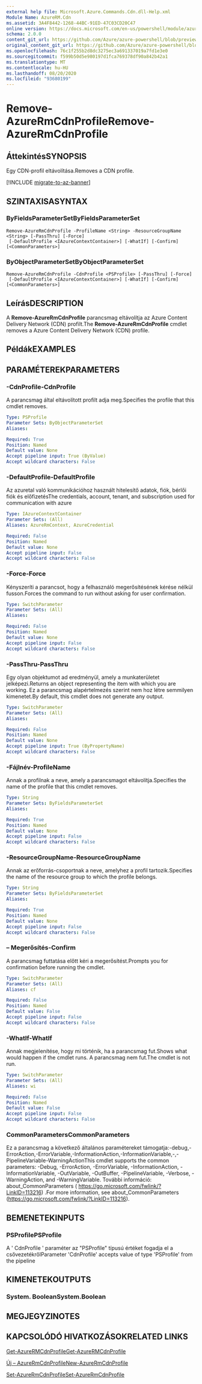 ```yaml
---
external help file: Microsoft.Azure.Commands.Cdn.dll-Help.xml
Module Name: AzureRM.Cdn
ms.assetid: 3A4F8442-1268-44BC-91ED-47C03CD20C47
online version: https://docs.microsoft.com/en-us/powershell/module/azurerm.cdn/remove-azurermcdnprofile
schema: 2.0.0
content_git_url: https://github.com/Azure/azure-powershell/blob/preview/src/ResourceManager/Cdn/Commands.Cdn/help/Remove-AzureRmCdnProfile.md
original_content_git_url: https://github.com/Azure/azure-powershell/blob/preview/src/ResourceManager/Cdn/Commands.Cdn/help/Remove-AzureRmCdnProfile.md
ms.openlocfilehash: 76c1f255b2d8dc3275ec3a691337019a7fd1e3e0
ms.sourcegitcommit: f599b50d5e980197d1fca769378df90a842b42a1
ms.translationtype: MT
ms.contentlocale: hu-HU
ms.lasthandoff: 08/20/2020
ms.locfileid: "93680199"
---
```

# <span data-ttu-id="8a47a-101">Remove-AzureRmCdnProfile</span><span class="sxs-lookup"><span data-stu-id="8a47a-101">Remove-AzureRmCdnProfile</span></span>

## <span data-ttu-id="8a47a-102">Áttekintés</span><span class="sxs-lookup"><span data-stu-id="8a47a-102">SYNOPSIS</span></span>
<span data-ttu-id="8a47a-103">Egy CDN-profil eltávolítása.</span><span class="sxs-lookup"><span data-stu-id="8a47a-103">Removes a CDN profile.</span></span>

[!INCLUDE [migrate-to-az-banner](../../includes/migrate-to-az-banner.md)]

## <span data-ttu-id="8a47a-104">SZINTAXISA</span><span class="sxs-lookup"><span data-stu-id="8a47a-104">SYNTAX</span></span>

### <span data-ttu-id="8a47a-105">ByFieldsParameterSet</span><span class="sxs-lookup"><span data-stu-id="8a47a-105">ByFieldsParameterSet</span></span>
```
Remove-AzureRmCdnProfile -ProfileName <String> -ResourceGroupName <String> [-PassThru] [-Force]
 [-DefaultProfile <IAzureContextContainer>] [-WhatIf] [-Confirm] [<CommonParameters>]
```

### <span data-ttu-id="8a47a-106">ByObjectParameterSet</span><span class="sxs-lookup"><span data-stu-id="8a47a-106">ByObjectParameterSet</span></span>
```
Remove-AzureRmCdnProfile -CdnProfile <PSProfile> [-PassThru] [-Force]
 [-DefaultProfile <IAzureContextContainer>] [-WhatIf] [-Confirm] [<CommonParameters>]
```

## <span data-ttu-id="8a47a-107">Leírás</span><span class="sxs-lookup"><span data-stu-id="8a47a-107">DESCRIPTION</span></span>
<span data-ttu-id="8a47a-108">A **Remove-AzureRmCdnProfile** parancsmag eltávolítja az Azure Content Delivery Network (CDN) profilt.</span><span class="sxs-lookup"><span data-stu-id="8a47a-108">The **Remove-AzureRmCdnProfile** cmdlet removes a Azure Content Delivery Network (CDN) profile.</span></span>

## <span data-ttu-id="8a47a-109">Példák</span><span class="sxs-lookup"><span data-stu-id="8a47a-109">EXAMPLES</span></span>

## <span data-ttu-id="8a47a-110">PARAMÉTEREK</span><span class="sxs-lookup"><span data-stu-id="8a47a-110">PARAMETERS</span></span>

### <span data-ttu-id="8a47a-111">-CdnProfile</span><span class="sxs-lookup"><span data-stu-id="8a47a-111">-CdnProfile</span></span>
<span data-ttu-id="8a47a-112">A parancsmag által eltávolított profilt adja meg.</span><span class="sxs-lookup"><span data-stu-id="8a47a-112">Specifies the profile that this cmdlet removes.</span></span>

```yaml
Type: PSProfile
Parameter Sets: ByObjectParameterSet
Aliases: 

Required: True
Position: Named
Default value: None
Accept pipeline input: True (ByValue)
Accept wildcard characters: False
```

### <span data-ttu-id="8a47a-113">-DefaultProfile</span><span class="sxs-lookup"><span data-stu-id="8a47a-113">-DefaultProfile</span></span>
<span data-ttu-id="8a47a-114">Az azuretal való kommunikációhoz használt hitelesítő adatok, fiók, bérlői fiók és előfizetés</span><span class="sxs-lookup"><span data-stu-id="8a47a-114">The credentials, account, tenant, and subscription used for communication with azure</span></span>

```yaml
Type: IAzureContextContainer
Parameter Sets: (All)
Aliases: AzureRmContext, AzureCredential

Required: False
Position: Named
Default value: None
Accept pipeline input: False
Accept wildcard characters: False
```

### <span data-ttu-id="8a47a-115">-Force</span><span class="sxs-lookup"><span data-stu-id="8a47a-115">-Force</span></span>
<span data-ttu-id="8a47a-116">Kényszeríti a parancsot, hogy a felhasználó megerősítésének kérése nélkül fusson.</span><span class="sxs-lookup"><span data-stu-id="8a47a-116">Forces the command to run without asking for user confirmation.</span></span>

```yaml
Type: SwitchParameter
Parameter Sets: (All)
Aliases: 

Required: False
Position: Named
Default value: None
Accept pipeline input: False
Accept wildcard characters: False
```

### <span data-ttu-id="8a47a-117">-PassThru</span><span class="sxs-lookup"><span data-stu-id="8a47a-117">-PassThru</span></span>
<span data-ttu-id="8a47a-118">Egy olyan objektumot ad eredményül, amely a munkaterületet jelképezi.</span><span class="sxs-lookup"><span data-stu-id="8a47a-118">Returns an object representing the item with which you are working.</span></span>
<span data-ttu-id="8a47a-119">Ez a parancsmag alapértelmezés szerint nem hoz létre semmilyen kimenetet.</span><span class="sxs-lookup"><span data-stu-id="8a47a-119">By default, this cmdlet does not generate any output.</span></span>

```yaml
Type: SwitchParameter
Parameter Sets: (All)
Aliases: 

Required: False
Position: Named
Default value: None
Accept pipeline input: True (ByPropertyName)
Accept wildcard characters: False
```

### <span data-ttu-id="8a47a-120">-Fájlnév</span><span class="sxs-lookup"><span data-stu-id="8a47a-120">-ProfileName</span></span>
<span data-ttu-id="8a47a-121">Annak a profilnak a neve, amely a parancsmagot eltávolítja.</span><span class="sxs-lookup"><span data-stu-id="8a47a-121">Specifies the name of the profile that this cmdlet removes.</span></span>

```yaml
Type: String
Parameter Sets: ByFieldsParameterSet
Aliases: 

Required: True
Position: Named
Default value: None
Accept pipeline input: False
Accept wildcard characters: False
```

### <span data-ttu-id="8a47a-122">-ResourceGroupName</span><span class="sxs-lookup"><span data-stu-id="8a47a-122">-ResourceGroupName</span></span>
<span data-ttu-id="8a47a-123">Annak az erőforrás-csoportnak a neve, amelyhez a profil tartozik.</span><span class="sxs-lookup"><span data-stu-id="8a47a-123">Specifies the name of the resource group to which the profile belongs.</span></span>

```yaml
Type: String
Parameter Sets: ByFieldsParameterSet
Aliases: 

Required: True
Position: Named
Default value: None
Accept pipeline input: False
Accept wildcard characters: False
```

### <span data-ttu-id="8a47a-124">– Megerősítés</span><span class="sxs-lookup"><span data-stu-id="8a47a-124">-Confirm</span></span>
<span data-ttu-id="8a47a-125">A parancsmag futtatása előtt kéri a megerősítést.</span><span class="sxs-lookup"><span data-stu-id="8a47a-125">Prompts you for confirmation before running the cmdlet.</span></span>

```yaml
Type: SwitchParameter
Parameter Sets: (All)
Aliases: cf

Required: False
Position: Named
Default value: False
Accept pipeline input: False
Accept wildcard characters: False
```

### <span data-ttu-id="8a47a-126">-WhatIf</span><span class="sxs-lookup"><span data-stu-id="8a47a-126">-WhatIf</span></span>
<span data-ttu-id="8a47a-127">Annak megjelenítése, hogy mi történik, ha a parancsmag fut.</span><span class="sxs-lookup"><span data-stu-id="8a47a-127">Shows what would happen if the cmdlet runs.</span></span>
<span data-ttu-id="8a47a-128">A parancsmag nem fut.</span><span class="sxs-lookup"><span data-stu-id="8a47a-128">The cmdlet is not run.</span></span>

```yaml
Type: SwitchParameter
Parameter Sets: (All)
Aliases: wi

Required: False
Position: Named
Default value: False
Accept pipeline input: False
Accept wildcard characters: False
```

### <span data-ttu-id="8a47a-129">CommonParameters</span><span class="sxs-lookup"><span data-stu-id="8a47a-129">CommonParameters</span></span>
<span data-ttu-id="8a47a-130">Ez a parancsmag a következő általános paramétereket támogatja:-debug,-ErrorAction,-ErrorVariable,-InformationAction,-InformationVariable,-,-PipelineVariable-WarningAction</span><span class="sxs-lookup"><span data-stu-id="8a47a-130">This cmdlet supports the common parameters: -Debug, -ErrorAction, -ErrorVariable, -InformationAction, -InformationVariable, -OutVariable, -OutBuffer, -PipelineVariable, -Verbose, -WarningAction, and -WarningVariable.</span></span> <span data-ttu-id="8a47a-131">További információ: about_CommonParameters ( https://go.microsoft.com/fwlink/?LinkID=113216) .</span><span class="sxs-lookup"><span data-stu-id="8a47a-131">For more information, see about_CommonParameters (https://go.microsoft.com/fwlink/?LinkID=113216).</span></span>

## <span data-ttu-id="8a47a-132">BEMENETEK</span><span class="sxs-lookup"><span data-stu-id="8a47a-132">INPUTS</span></span>

### <span data-ttu-id="8a47a-133">PSProfile</span><span class="sxs-lookup"><span data-stu-id="8a47a-133">PSProfile</span></span>
<span data-ttu-id="8a47a-134">A ' CdnProfile ' paraméter az "PSProfile" típusú értéket fogadja el a csővezetékről</span><span class="sxs-lookup"><span data-stu-id="8a47a-134">Parameter 'CdnProfile' accepts value of type 'PSProfile' from the pipeline</span></span>

## <span data-ttu-id="8a47a-135">KIMENETEK</span><span class="sxs-lookup"><span data-stu-id="8a47a-135">OUTPUTS</span></span>

### <span data-ttu-id="8a47a-136">System. Boolean</span><span class="sxs-lookup"><span data-stu-id="8a47a-136">System.Boolean</span></span>

## <span data-ttu-id="8a47a-137">MEGJEGYZI</span><span class="sxs-lookup"><span data-stu-id="8a47a-137">NOTES</span></span>

## <span data-ttu-id="8a47a-138">KAPCSOLÓDÓ HIVATKOZÁSOK</span><span class="sxs-lookup"><span data-stu-id="8a47a-138">RELATED LINKS</span></span>

[<span data-ttu-id="8a47a-139">Get-AzureRMCdnProfile</span><span class="sxs-lookup"><span data-stu-id="8a47a-139">Get-AzureRMCdnProfile</span></span>](./Get-AzureRMCdnProfile.md)

[<span data-ttu-id="8a47a-140">Új – AzureRmCdnProfile</span><span class="sxs-lookup"><span data-stu-id="8a47a-140">New-AzureRmCdnProfile</span></span>](./New-AzureRmCdnProfile.md)

[<span data-ttu-id="8a47a-141">Set-AzureRmCdnProfile</span><span class="sxs-lookup"><span data-stu-id="8a47a-141">Set-AzureRmCdnProfile</span></span>](./Set-AzureRmCdnProfile.md)


